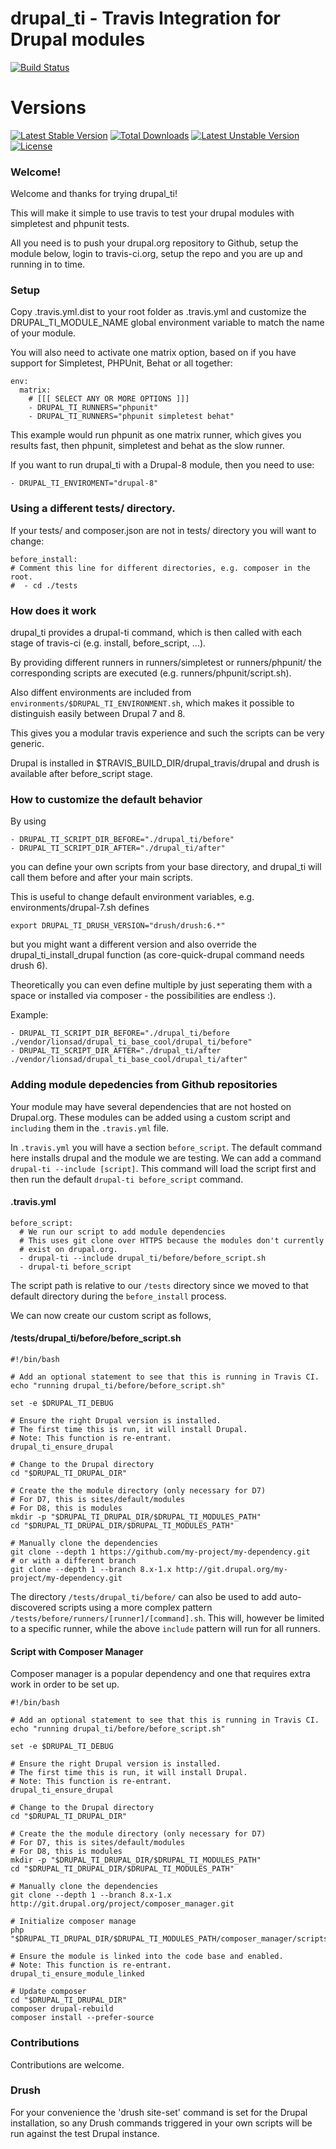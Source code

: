 # drupal\_ti - Travis Integration for Drupal modules

[![Build Status](https://travis-ci.org/LionsAd/drupal_ti.svg?branch=master)](https://travis-ci.org/LionsAd/drupal_ti)

# Versions

[![Latest Stable Version](https://poser.pugx.org/lionsad/drupal_ti/v/stable)](https://packagist.org/packages/lionsad/drupal_ti) [![Total Downloads](https://poser.pugx.org/lionsad/drupal_ti/downloads)](https://packagist.org/packages/lionsad/drupal_ti) [![Latest Unstable Version](https://poser.pugx.org/lionsad/drupal_ti/v/unstable)](https://packagist.org/packages/lionsad/drupal_ti) [![License](https://poser.pugx.org/lionsad/drupal_ti/license)](https://packagist.org/packages/lionsad/drupal_ti)

### Welcome!

Welcome and thanks for trying drupal\_ti!

This will make it simple to use travis to test your drupal modules with simpletest and phpunit tests.

All you need is to push your drupal.org repository to Github, setup the module below, login to travis-ci.org, setup the repo and you are up and running in to time.

### Setup

Copy .travis.yml.dist to your root folder as .travis.yml and customize the DRUPAL\_TI\_MODULE\_NAME global environment variable to match the name of your module.

You will also need to activate one matrix option, based on if you have support for Simpletest, PHPUnit, Behat or all together:

````
env:
  matrix:
    # [[[ SELECT ANY OR MORE OPTIONS ]]]
    - DRUPAL_TI_RUNNERS="phpunit" 
    - DRUPAL_TI_RUNNERS="phpunit simpletest behat" 
````

This example would run phpunit as one matrix runner, which gives you results fast, then phpunit, simpletest and behat as the slow runner.

If you want to run drupal_ti with a Drupal-8 module, then you need to use:

````
- DRUPAL_TI_ENVIROMENT="drupal-8"
````

### Using a different tests/ directory.

If your tests/ and composer.json are not in tests/ directory you will want to change:

````
before_install:
# Comment this line for different directories, e.g. composer in the root.
#  - cd ./tests
````

### How does it work

drupal\_ti provides a drupal-ti command, which is then called with each stage of travis-ci (e.g. install, before_script, ...).

By providing different runners in runners/simpletest or runners/phpunit/ the corresponding scripts are executed (e.g. runners/phpunit/script.sh).

Also diffent environments are included from ````environments/$DRUPAL_TI_ENVIRONMENT.sh````, which makes it possible to distinguish easily between Drupal 7 and 8.

This gives you a modular travis experience and such the scripts can be very generic.

Drupal is installed in $TRAVIS\_BUILD\_DIR/drupal\_travis/drupal and drush is available after before\_script stage.

### How to customize the default behavior

By using

````
- DRUPAL_TI_SCRIPT_DIR_BEFORE="./drupal_ti/before"
- DRUPAL_TI_SCRIPT_DIR_AFTER="./drupal_ti/after"
````

you can define your own scripts from your base directory, and drupal\_ti will call them before and after your main scripts.

This is useful to change default environment variables, e.g. environments/drupal-7.sh defines

````
export DRUPAL_TI_DRUSH_VERSION="drush/drush:6.*"
````

but you might want a different version and also override the drupal_ti_install_drupal function (as core-quick-drupal command needs drush 6).

Theoretically you can even define multiple by just seperating them with a space or installed via composer - the possibilities are endless :).

Example:

````
- DRUPAL_TI_SCRIPT_DIR_BEFORE="./drupal_ti/before ./vendor/lionsad/drupal_ti_base_cool/drupal_ti/before"
- DRUPAL_TI_SCRIPT_DIR_AFTER="./drupal_ti/after  ./vendor/lionsad/drupal_ti_base_cool/drupal_ti/after"
````

### Adding module depedencies from Github repositories

Your module may have several dependencies that are not hosted on Drupal.org. These modules can be added using a custom script and `including` them in the `.travis.yml` file.

In `.travis.yml` you will have a section `before_script`. The default command here installs drupal and the module we are testing. We can add a command `drupal-ti --include [script]`. This command will load the script first and then run the default `drupal-ti before_script` command.

#### .travis.yml
````
before_script:
  # We run our script to add module dependencies
  # This uses git clone over HTTPS because the modules don't currently
  # exist on drupal.org.
  - drupal-ti --include drupal_ti/before/before_script.sh
  - drupal-ti before_script
````

The script path is relative to our `/tests` directory since we moved to that default directory during the `before_install` process.

We can now create our custom script as follows,

#### /tests/drupal_ti/before/before_script.sh
````
#!/bin/bash

# Add an optional statement to see that this is running in Travis CI.
echo "running drupal_ti/before/before_script.sh"

set -e $DRUPAL_TI_DEBUG

# Ensure the right Drupal version is installed.
# The first time this is run, it will install Drupal.
# Note: This function is re-entrant.
drupal_ti_ensure_drupal

# Change to the Drupal directory
cd "$DRUPAL_TI_DRUPAL_DIR"

# Create the the module directory (only necessary for D7)
# For D7, this is sites/default/modules
# For D8, this is modules
mkdir -p "$DRUPAL_TI_DRUPAL_DIR/$DRUPAL_TI_MODULES_PATH"
cd "$DRUPAL_TI_DRUPAL_DIR/$DRUPAL_TI_MODULES_PATH"

# Manually clone the dependencies
git clone --depth 1 https://github.com/my-project/my-dependency.git
# or with a different branch
git clone --depth 1 --branch 8.x-1.x http://git.drupal.org/my-project/my-dependency.git
````

The directory `/tests/drupal_ti/before/` can also be used to add auto-discovered scripts using a more complex pattern `/tests/before/runners/[runner]/[command].sh`. This will, however be limited to a specific runner, while the above `include` pattern will run for all runners.

#### Script with Composer Manager
Composer manager is a popular dependency and one that requires extra work in order to be set up.

````
#!/bin/bash

# Add an optional statement to see that this is running in Travis CI.
echo "running drupal_ti/before/before_script.sh"

set -e $DRUPAL_TI_DEBUG

# Ensure the right Drupal version is installed.
# The first time this is run, it will install Drupal.
# Note: This function is re-entrant.
drupal_ti_ensure_drupal

# Change to the Drupal directory
cd "$DRUPAL_TI_DRUPAL_DIR"

# Create the the module directory (only necessary for D7)
# For D7, this is sites/default/modules
# For D8, this is modules
mkdir -p "$DRUPAL_TI_DRUPAL_DIR/$DRUPAL_TI_MODULES_PATH"
cd "$DRUPAL_TI_DRUPAL_DIR/$DRUPAL_TI_MODULES_PATH"

# Manually clone the dependencies
git clone --depth 1 --branch 8.x-1.x http://git.drupal.org/project/composer_manager.git

# Initialize composer manage
php "$DRUPAL_TI_DRUPAL_DIR/$DRUPAL_TI_MODULES_PATH/composer_manager/scripts/init.php"

# Ensure the module is linked into the code base and enabled.
# Note: This function is re-entrant.
drupal_ti_ensure_module_linked

# Update composer
cd "$DRUPAL_TI_DRUPAL_DIR"
composer drupal-rebuild
composer install --prefer-source
````

### Contributions

Contributions are welcome.

### Drush

For your convenience the 'drush site-set' command is set for the Drupal installation, so any Drush commands triggered in your own scripts will be run against the test Drupal instance.
